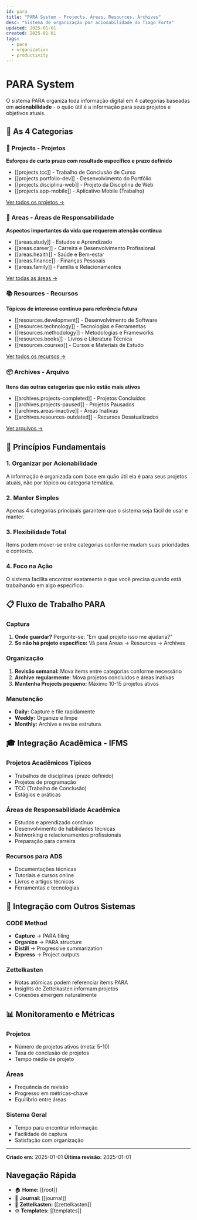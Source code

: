 ```yaml
---
id: para
title: "PARA System - Projects, Areas, Resources, Archives"
desc: "Sistema de organização por acionabilidade do Tiago Forte"
updated: 2025-01-01
created: 2025-01-01
tags:
  - para
  - organization
  - productivity
---
```


# PARA System

O sistema PARA organiza toda informação digital em 4 categorias baseadas em **acionabilidade** - o quão útil é a informação para seus projetos e objetivos atuais.

## 🎯 As 4 Categorias

### 📁 Projects - Projetos

**Esforços de curto prazo com resultado específico e prazo definido**

- [[projects.tcc]] - Trabalho de Conclusão de Curso
- [[projects.portfolio-dev]] - Desenvolvimento do Portfólio
- [[projects.disciplina-web]] - Projeto da Disciplina de Web
- [[projects.app-mobile]] - Aplicativo Mobile (Trabalho)

[Ver todos os projetos →](projects)

### 🎯 Areas - Áreas de Responsabilidade

**Aspectos importantes da vida que requerem atenção contínua**

- [[areas.study]] - Estudos e Aprendizado
- [[areas.career]] - Carreira e Desenvolvimento Profissional
- [[areas.health]] - Saúde e Bem-estar
- [[areas.finance]] - Finanças Pessoais
- [[areas.family]] - Família e Relacionamentos

[Ver todas as áreas →](areas)

### 📚 Resources - Recursos

**Tópicos de interesse contínuo para referência futura**

- [[resources.development]] - Desenvolvimento de Software
- [[resources.technology]] - Tecnologias e Ferramentas
- [[resources.methodology]] - Metodologias e Frameworks
- [[resources.books]] - Livros e Literatura Técnica
- [[resources.courses]] - Cursos e Materiais de Estudo

[Ver todos os recursos →](resources)

### 📦 Archives - Arquivo

**Itens das outras categorias que não estão mais ativos**

- [[archives.projects-completed]] - Projetos Concluídos
- [[archives.projects-paused]] - Projetos Pausados
- [[archives.areas-inactive]] - Áreas Inativas
- [[archives.resources-outdated]] - Recursos Desatualizados

[Ver arquivos →](archives)

## 🔄 Princípios Fundamentais

### 1. Organizar por Acionabilidade

A informação é organizada com base em quão útil ela é para seus projetos atuais, não por tópico ou categoria temática.

### 2. Manter Simples

Apenas 4 categorias principais garantem que o sistema seja fácil de usar e manter.

### 3. Flexibilidade Total

Items podem mover-se entre categorias conforme mudam suas prioridades e contexto.

### 4. Foco na Ação

O sistema facilita encontrar exatamente o que você precisa quando está trabalhando em algo específico.

## 📋 Fluxo de Trabalho PARA

### Captura

1. **Onde guardar?** Pergunte-se: "Em qual projeto isso me ajudaria?"
2. **Se não há projeto específico:** Vá para Areas → Resources → Archives

### Organização

1. **Revisão semanal:** Mova items entre categorias conforme necessário
2. **Archive regularmente:** Mova projetos concluídos e áreas inativas
3. **Mantenha Projects pequeno:** Máximo 10-15 projetos ativos

### Manutenção

- **Daily:** Capture e file rapidamente
- **Weekly:** Organize e limpe
- **Monthly:** Archive e revise estrutura

## 🎓 Integração Acadêmica - IFMS

### Projetos Acadêmicos Típicos

- Trabalhos de disciplinas (prazo definido)
- Projetos de programação
- TCC (Trabalho de Conclusão)
- Estágios e práticas

### Áreas de Responsabilidade Acadêmica

- Estudos e aprendizado contínuo
- Desenvolvimento de habilidades técnicas
- Networking e relacionamentos profissionais
- Preparação para carreira

### Recursos para ADS

- Documentações técnicas
- Tutoriais e cursos online
- Livros e artigos técnicos
- Ferramentas e tecnologias

## 🔗 Integração com Outros Sistemas

### CODE Method

- **Capture** → PARA filing
- **Organize** → PARA structure
- **Distill** → Progressive summarization
- **Express** → Project outputs

### Zettelkasten

- Notas atômicas podem referenciar items PARA
- Insights de Zettelkasten informam projetos
- Conexões emergem naturalmente

## 📊 Monitoramento e Métricas

### Projetos

- Número de projetos ativos (meta: 5-10)
- Taxa de conclusão de projetos
- Tempo médio de projeto

### Áreas

- Frequência de revisão
- Progresso em métricas-chave
- Equilíbrio entre áreas

### Sistema Geral

- Tempo para encontrar informação
- Facilidade de captura
- Satisfação com organização

---

**Criado em:** 2025-01-01
**Última revisão:** 2025-01-01

## Navegação Rápida

- 🏠 **Home:** [[root]]
- 📝 **Journal:** [[journal]]
- 🧠 **Zettelkasten:** [[zettelkasten]]
- ⚙️ **Templates:** [[templates]]
